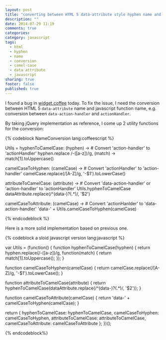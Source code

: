 ```yaml
---
layout: post
title: "converting between HTML 5 data-attribute style hyphen name and javascript camcel-case name"
description: ""
date: 2014-07-29 11:19
comments: true
categories: 
category: javascript
tags: 
  - html
  - hyphen
  - name
  - conversion
  - camel-case
  - data attribute
  - javascript
sharing: true
footer: false
published: true
---
```


I found a bug in [widget.coffee](http://bower.io/search/?q=widget.coffee) today. To fix the issue, I need the conversion between HTML 5 `data-attribute` name and javascript function name, e.g. conversion between `data-action-handler` and `actionHandler`.

By taking jQuery implementation as reference, I come up 2 utility functions for the conversion:

{% codeblock NameConversion lang:coffeescript %}

Utils = 
  hyphenToCamelCase: (hyphen) -> # Convert 'action-handler' to 'actionHandler'
    hyphen.replace /-([a-z])/g, (match) ->
      match[1].toUppercase()

  camelCaseToHyphen: (camelCase) -> # Convert 'actionHandler' to 'action-handler'
    camelCase.replace(/[A-Z]/g, '-$1').toLowerCase()

  attributeToCamelCase: (attribute) -> # Convert 'data-action-handler' or 'action-handler' to 'actionHandler'
    Utils.hyphenToCamelCase dataAttribute.replace(/^(data-)?(.*)/, '$2')

  camelCaseToAttribute: (camelCase) -> # Convert 'actionHanlder' to 'data-action-handler'
    'data-' + Utils.camelCaseToHyphen(camelCase)

{% endcodeblock %}

Here is a more solid implementation based on previous one.

{% codeblock a sloid javascript version lang:javascript %}

var Utils = (function() {
  function hyphenToCamelCase(hyphen) {
    return hyphen.replace(/-([a-z])/g, function(match) {
      return match[1].toUppercase();
    });
  }

  function camelCaseToHyphen(camelCase) {
    return camelCase.replace(/[A-Z]/g, '-$1').toLowerCase();
  }

  function attributeToCamelCase(attribute) {
    return hyphenToCamelCase(dataAttribute.replace(/^(data-)?(.*)/, '$2'));
  }

  function camelCaseToAttribute(camelCase) {
    return 'data-' + camelCaseToHyphen(camelCase);
  }

  return {
    hyphenToCamelCase: hyphenToCamelCase,
    camelCaseToHyphen: camelCaseToHyphen,
    attributeToCamelCase: attributeToCamelCase,
    camelCaseToAttribute: camelCaseToAttribute
  };
})();

{% endcodeblock%}